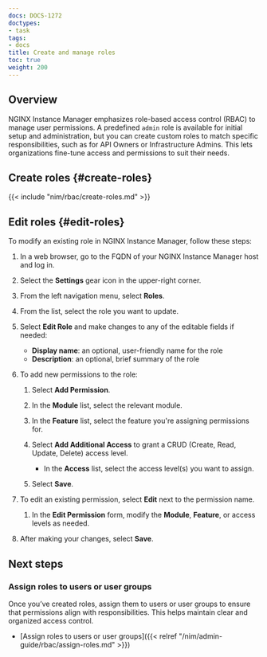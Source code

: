 ```yaml
---
docs: DOCS-1272
doctypes:
- task
tags:
- docs
title: Create and manage roles
toc: true
weight: 200
---
```


## Overview

NGINX Instance Manager emphasizes role-based access control (RBAC) to manage user permissions. A predefined `admin` role is available for initial setup and administration, but you can create custom roles to match specific responsibilities, such as for API Owners or Infrastructure Admins. This lets organizations fine-tune access and permissions to suit their needs.

## Create roles {#create-roles}

{{< include "nim/rbac/create-roles.md" >}}

## Edit roles {#edit-roles}

To modify an existing role in NGINX Instance Manager, follow these steps:

1. In a web browser, go to the FQDN of your NGINX Instance Manager host and log in.
2. Select the **Settings** gear icon in the upper-right corner.
3. From the left navigation menu, select **Roles**.
4. From the list, select the role you want to update.
5. Select **Edit Role** and make changes to any of the editable fields if needed:
   - **Display name**: an optional, user-friendly name for the role
   - **Description**: an optional, brief summary of the role

6. To add new permissions to the role:

   1. Select **Add Permission**.
   2. In the **Module** list, select the relevant module.
   3. In the **Feature** list, select the feature you're assigning permissions for. 

   4. Select **Add Additional Access** to grant a CRUD (Create, Read, Update, Delete) access level.

      - In the **Access** list, select the access level(s) you want to assign.

   5. Select **Save**.

7. To edit an existing permission, select **Edit** next to the permission name.

   1. In the **Edit Permission** form, modify the **Module**, **Feature**, or access levels as needed.

8. After making your changes, select **Save**.

## Next steps

### Assign roles to users or user groups

Once you’ve created roles, assign them to users or user groups to ensure that permissions align with responsibilities. This helps maintain clear and organized access control.

- [Assign roles to users or user groups]({{< relref "/nim/admin-guide/rbac/assign-roles.md" >}})
